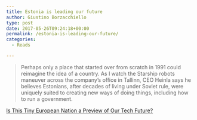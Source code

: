 ```yaml
---
title: Estonia is leading our future
author: Giustino Borzacchiello
type: post
date: 2017-05-26T09:24:18+00:00
permalink: /estonia-is-leading-our-future/
categories:
  - Reads

---
```

> Perhaps only a place that started over from scratch in 1991 could reimagine the idea of a country. As I watch the Starship robots maneuver across the company’s office in Tallinn, CEO Heinla says he believes Estonians, after decades of living under Soviet rule, were uniquely suited to creating new ways of doing things, including how to run a government.

[Is This Tiny European Nation a Preview of Our Tech Future?][1]

 [1]: http://fortune.com/2017/04/27/estonia-digital-life-tech-startups/
